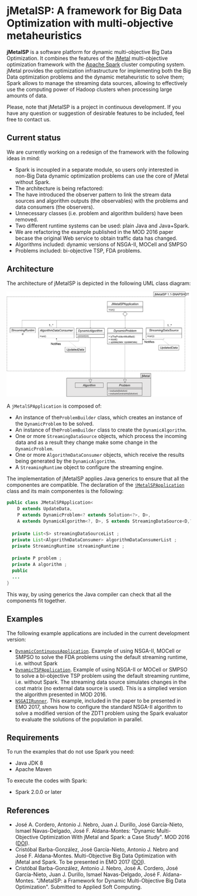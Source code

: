 # jMetalSP: A framework for Big Data Optimization with multi-objective metaheuristics

**jMetalSP** is a software platform for dynamic multi-objective Big Data Optimization. It combines the features of the [jMetal](http://jmetal.github.io/jMetal/) multi-objective optimization framework with the [Apache Spark](http://spark.apache.org/) cluster computing system. jMetal provides the optimization infrastructure for implementing both the Big Data optimization problems and the dynamic metaheuristic to solve them; Spark allows to manage the streaming data sources, allowing to effectively use the computing power of Hadoop clusters when processing large amounts of data.

Please, note that jMetalSP is a project in continuous development. If you have any question or suggestion of desirable features to be included, feel free to contact us. 

## Current status
We are currently working on a redesign of the framework with the following ideas in mind:
* Spark is incoupled in a separate module, so users only interested in non-Big Data dynamic optimization problems can use the core of jMetal without Spark.
* The architecture is being refactored:
 * The have introduced the observer pattern to link the stream data sources and algorithm outputs (the observables) with the problems and data consumers (the observers).
 * Unnecessary classes (i.e. problem and algorithm builders) have been removed.
 * Two different runtime systems can be used: plain Java and Java+Spark.
* We are refactoring the example published in the MOD 2016 paper becase the original Web service to obtain traffic data has changed. 
* Algorithms included: dynamic versions of NSGA-II, MOCell and SMPSO
* Problems included: bi-objective TSP, FDA problems.


## Architecture
The architecture of jMetalSP is depicted in the following UML class diagram:

![jMetalSP architecture](resources/jMetalSP1.1.png)

A `jMetalSPApplication` is composed of: 
* An instance of the`ProblemBuilder` class, which creates an instance of the `DynamicProblem` to be solved.
* An instance of the`ProblemBuilder` class to create the `DynamicAlgorithm`.
* One or more `StreamingDataSource` objects, which process the incoming data and as a result they change make some change in the `DynamicProblem`.
* One or more `AlgorithmDataConsumer` objects, which receive the results being generated by the `DynamicAlgorithm`.
* A `StreamingRuntime` object to configure the streaming engine.

The implementation of jMetalSP applies Java generics to ensure that all the componentes are compatible. The declaration of the [`jMetalSPApplication`](https://github.com/jMetal/jMetalSP/blob/master/jmetalsp-core/src/main/java/org/uma/jmetalsp/JMetalSPApplication.java) class and its main componentes is the following:
```java
public class JMetalSPApplication<
    D extends UpdateData,
    P extends DynamicProblem<? extends Solution<?>, D>,
    A extends DynamicAlgorithm<?, D>, S extends StreamingDataSource<D,?>> {

  private List<S> streamingDataSourceList ;
  private List<AlgorithmDataConsumer> algorithmDataConsumerList ;
  private StreamingRuntime streamingRuntime ;

  private P problem ;
  private A algorithm ;
  public 
  ...
}
```
This way, by using generics the Java compiler can check that all the components fit together. 

## Examples
The following example applications are included in the current development version:
* [`DynamicContinuousApplication`](https://github.com/jMetal/jMetalSP/blob/master/jmetalsp-examples/src/main/java/org/uma/jmetalsp/examples/continuousproblemapplication/DynamicContinuousApplication.java). Example of using NSGA-II, MOCell or SMPSO to solve the FDA problems using the default streaming runtime, i.e. without Spark
* [`DynamicTSPApplication`](https://github.com/jMetal/jMetalSP/blob/master/jmetalsp-examples/src/main/java/org/uma/jmetalsp/examples/dynamictsp/DynamicTSPApplication.java). Example of using NSGA-II or MOCell or SMPSO to solve a bi-objective TSP problem using the default streaming runtime, i.e. without Spark. The streaming data source simulates changes in the cost matrix (no external data source is used). This is a simplied version the algorithm presented in MOD 2016.
* [`NSGAIIRunner`](https://github.com/jMetal/jMetalSP/blob/master/jmetalsp-spark/src/main/java/org/uma/jmetalsp/spark/evaluator/NSGAIIRunner.java). This example, included in the paper to be presented in EMO 2017, shows how to configure the standard NSGA-II algorithm to solve a modified version of the ZDT1 problem using the Spark evaluator to evaluate the solutions of the population in parallel. 

## Requirements
To run the examples that do not use Spark you need:
* Java JDK 8
* Apache Maven

To execute the codes with Spark:
* Spark 2.0.0 or later

## References
* José A. Cordero, Antonio J. Nebro, Juan J. Durillo, José García-Nieto, Ismael Navas-Delgado, José F. Aldana-Montes: "Dynamic Multi-Objective Optimization With jMetal and Spark: a Case Study". MOD 2016 ([DOI](http://dx.doi.org/10.1007/978-3-319-51469-7_9)).
* Cristóbal Barba-González, José García-Nieto, Antonio J. Nebro and José F. Aldana-Montes. Multi-Objective Big Data Optimization with jMetal and Spark. To be presented in EMO 2017 ([DOI](http://dx.doi.org/10.1007/978-3-319-54157-0_2)).
* Cristóbal Barba-González, Antonio J. Nebro, José A. Cordero, José García-Nieto, Juan J. Durillo, Ismael Navas-Delgado, José F. Aldana-Montes. "JMetalSP: a Framework for Dynamic Multi-Objective Big Data Optimization". Submitted to Applied Soft Computing.

